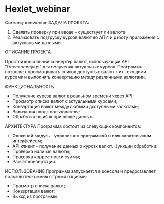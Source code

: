 # Hexlet_webinar
Currency conversion
ЗАДАЧА ПРОЕКТА:
1) Сделать проверку при вводе – существует ли валюта.
2) Реализовать подгрузку курсов валют по АПИ и работу приложения с актуальными данными.

ОПИСАНИЕ ПРОЕКТА

Простой консольный конвертер валют, использующий API "freecurrencyapi" для получения актуальных курсов. Программа позволяет просматривать список доступных валют с их текущими курсами и выполнять конвертацию между различными валютами.

ФУНКЦИОНАЛЬНОСТЬ
- Получение курсов валют в реальном времени через API;
- Просмотр списка валют с актуальными курсами;
- Конвертация валют между любыми доступными валютами;
- Валидация ввода пользователя;
- Обработка ошибок при вводе данных.

АРХИТЕКТУРА
Программа состоит из следующих компонентов:
- Основной модуль - управление программой и пользовательским интерфейсом;
- API клиент - получение данных о курсах валют.
Функции обработки:
- Проверка наличия валюты;
- Проверка корректности суммы;
- Расчет конвертации.

ИСПОЛЬЗОВАНИЕ
Программа запускается в консоли и предоставляет пользователю меню с тремя опциями:
- Просмотр списка валют;
- Конвертация валют;
- Выход из программы.